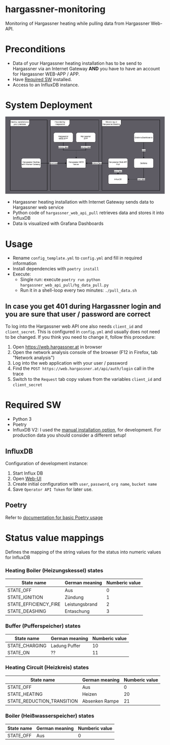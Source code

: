 # hargassner-monitoring
Monitoring of Hargassner heating while pulling data from Hargassner Web-API.

# Preconditions

* Data of your Hargassner heating installation has to be send to Hargassner via an 
Internet Gateway __AND__ you have to have an account for Hargassner WEB-APP / APP.
* Have [Required SW](#required-sw) installed.
* Access to an InfluxDB instance.

# System Deployment

![Deployment](./imgs/deployment.drawio.png)

* Hargassner heating installation with Internet Gateway sends data to Hargassner web service
* Python code  of `hargassner_web_api_pull` retrieves data and stores it into InfluxDB
* Data is visualized with Grafana Dashboards

# Usage

* Rename `config_template.yml` to `config.yml` and fill in required information
* Install dependencies with `poetry install`
* Execute:
  * Single run: execute `poetry run python hargassner_web_api_pull/hg_data_pull.py`
  * Run it in a shell-loop every two minutes: `./pull_data.sh`

## In case you get 401 during Hargassner login and you are sure that user / password are correct

To log into the Hargassner web API one also needs `client_id` and `client_secret`. This is configured
in `config.yml` and usually does not need to be changed. If you think you need to change it, follow
this procedure:

1. Open https://web.hargassner.at in browser
2. Open the network analysis console of the browser (F12 in Firefox, tab "Network analysis")
3. Log into the web application with your user / password
4. Find the `POST https://web.hargassner.at/api/auth/login` call in the trace
5. Switch to the `Request` tab copy values from the variables `client_id` and `client_secret`



# Required SW

* Python 3
* Poetry
* InfluxDB V2: I used the [manual installation option](https://docs.influxdata.com/influxdb/v2/install/?t=Linux#manually-download-and-install-the-influxd-binary), for development. For production data
you should consider a different setup!

## InfluxDB

Configuration of development instance:

1. Start Influx DB
2. Open [Web-UI](http://localhost:8086) 
3. Create initial configuration with `user`, `password`, `org name`, `bucket name`
4. Save `Operator API Token` for later use.



## Poetry

Refer to [documentation for basic Poetry usage](https://python-poetry.org/docs/basic-usage/)


# Status value mappings

Defines the mapping of the string values for the status into numeric values for InfluxDB

### Heating Boiler (Heizungskessel) states

| State name | German meaning | Numberic value |
| --- | --- | --- |
| STATE_OFF | Aus | 0 |
| STATE_IGNITION | Zündung | 1 |
| STATE_EFFICIENCY_FIRE | Leistungsbrand | 2 |
| STATE_DEASHING | Entaschung | 3 |

### Buffer (Pufferspeicher) states

| State name | German meaning | Numberic value |
| --- | --- | --- |
| STATE_CHARGING | Ladung Puffer | 10 |
| STATE_ON | ?? | 11 |

### Heating Circuit (Heizkreis) states

| State name | German meaning | Numberic value |
| --- | --- | --- |
| STATE_OFF | Aus | 0 |
| STATE_HEATING | Heizen | 20 |
| STATE_REDUCTION_TRANSITION | Absenken Rampe | 21 |



### Boiler (Heißwasserspeicher) states

| State name | German meaning | Numberic value |
| --- | --- | --- |
| STATE_OFF | Aus | 0 |

